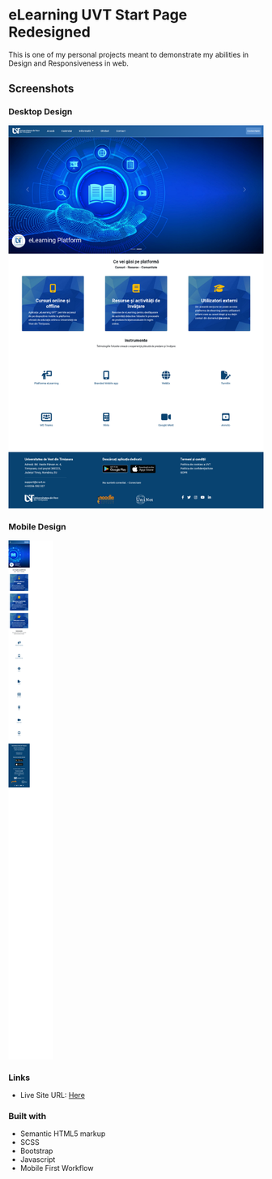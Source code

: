 # eLearning UVT Start Page Redesigned

This is one of my personal projects meant to demonstrate my abilities in Design and Responsiveness in web.

## Screenshots

### Desktop Design

![](/images/Desktop%20Design%20Screenshot.png)

### Mobile Design

![](/images/Screenshot%20Mobile%20Design.png)

### Links

- Live Site URL: [Here](https://wardinul.github.io/eLearning-UVT-start-page/dist/)

### Built with

- Semantic HTML5 markup
- SCSS
- Bootstrap
- Javascript
- Mobile First Workflow